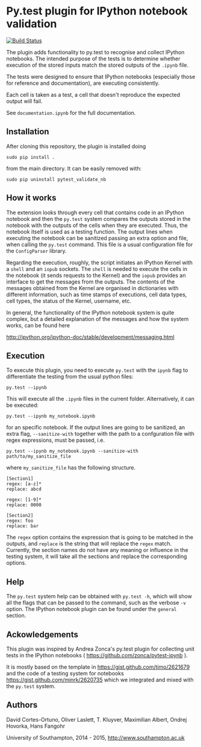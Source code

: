 # Py.test plugin for IPython notebook validation

[![Build Status](https://travis-ci.org/computationalmodelling/pytest_validate_nb.svg)](https://travis-ci.org/computationalmodelling/pytest_validate_nb)

The plugin adds functionality to py.test to recognise and collect IPython
notebooks. The intended purpose of the tests is to determine whether execution
of the stored inputs match the stored outputs of the `.ipynb` file.

The tests were designed to ensure that IPython notebooks (especially those for
reference and documentation), are executing consistently.

Each cell is taken as a test, a cell that doesn't reproduce the expected
output will fail.

See `documentation.ipynb` for the full documentation.

## Installation
After cloning this repository, the plugin is installed doing

    sudo pip install .

from the main directory. It can be easily removed with:

    sudo pip uninstall pytest_validate_nb


## How it works
The extension looks through every cell that contains code in an IPython notebook
and then the `py.test` system compares the outputs stored in the notebook
with the outputs of the cells when they are executed. Thus, the notebook itself is
used as a testing function.
The output lines when executing the notebook can be sanitized passing an
extra option and file, when calling the `py.test` command. This file
is a usual configuration file for the `ConfigParser` library.

Regarding the execution, roughly, the script initiates an
IPython Kernel with a `shell` and
an `iopub` sockets. The `shell` is needed to execute the cells in
the notebook (it sends requests to the Kernel) and the `iopub` provides
an interface to get the messages from the outputs. The contents
of the messages obtained from the Kernel are organised in dictionaries
with different information, such as time stamps of executions,
cell data types, cell types, the status of the Kernel, username, etc.

In general, the functionality of the IPython notebook system is
quite complex, but a detailed explanation of the messages
and how the system works, can be found here

http://ipython.org/ipython-doc/stable/development/messaging.html

## Execution
To execute this plugin, you need to execute `py.test` with the `ipynb` flag
to differentiate the testing from the usual python files:

    py.test --ipynb

This will execute all the `.ipynb` files in the current folder. Alternatively,
it can be executed:

    py.test --ipynb my_notebook.ipynb

for an specific notebook.
If the output lines are going to be sanitized, an extra flag, `--sanitize-with`
together with the path to a confguration file with regex expressions, must be passed,
i.e.

    py.test --ipynb my_notebook.ipynb --sanitize-with path/to/my_sanitize_file

where `my_sanitize_file` has the following structure.

```
[Section1]
regex: [a-z]*
replace: abcd

regex: [1-9]*
replace: 0000

[Section2]
regex: foo
replace: bar
```

The `regex` option contains the expression that is going to be matched in the outputs, and
`replace` is the string that will replace the `regex` match. Currently, the section
names do not have any meaning or influence in the testing system, it will take
all the sections and replace the corresponding options.

## Help
The `py.test` system help can be obtained with `py.test -h`, which will
show all the flags that can be passed to the command, such as the
verbose `-v` option. The IPython notebook plugin can be found under the
`general` section.


## Ackowledgements
This plugin was inspired by Andrea Zonca's py.test plugin for collecting unit
tests in the IPython notebooks ( https://github.com/zonca/pytest-ipynb ).


It is mostly based on the template in https://gist.github.com/timo/2621679
and the code of a testing system for notebooks https://gist.github.com/minrk/2620735
which we integrated and mixed with the `py.test` system.

## Authors

David Cortes-Ortuno, Oliver Laslett, T. Kluyver, Maximilian Albert, Ondrej Hovorka, Hans Fangohr

University of Southampton, 2014 - 2015, http://www.southampton.ac.uk
